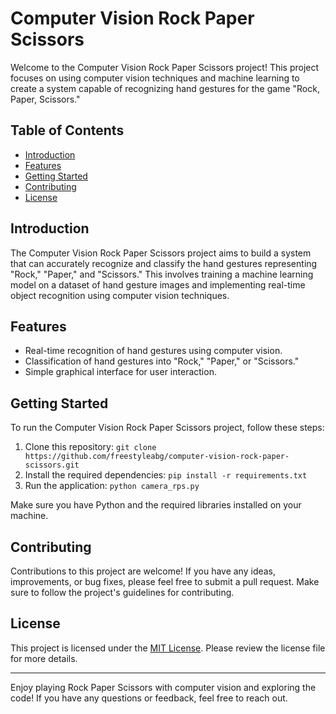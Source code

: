 # Computer Vision Rock Paper Scissors

Welcome to the Computer Vision Rock Paper Scissors project! This project focuses on using computer vision techniques and machine learning to create a system capable of recognizing hand gestures for the game "Rock, Paper, Scissors."

## Table of Contents

- [Introduction](#introduction)
- [Features](#features)
- [Getting Started](#getting-started)
- [Contributing](#contributing)
- [License](#license)

## Introduction

The Computer Vision Rock Paper Scissors project aims to build a system that can accurately recognize and classify the hand gestures representing "Rock," "Paper," and "Scissors." This involves training a machine learning model on a dataset of hand gesture images and implementing real-time object recognition using computer vision techniques.

## Features

- Real-time recognition of hand gestures using computer vision.
- Classification of hand gestures into "Rock," "Paper," or "Scissors."
- Simple graphical interface for user interaction.

## Getting Started

To run the Computer Vision Rock Paper Scissors project, follow these steps:

1. Clone this repository: `git clone https://github.com/freestyleabg/computer-vision-rock-paper-scissors.git`
2. Install the required dependencies: `pip install -r requirements.txt`
3. Run the application: `python camera_rps.py`

Make sure you have Python and the required libraries installed on your machine.

## Contributing

Contributions to this project are welcome! If you have any ideas, improvements, or bug fixes, please feel free to submit a pull request. Make sure to follow the project's guidelines for contributing.

## License

This project is licensed under the [MIT License](https://github.com/freestyleabg/aicore/blob/main/LICENSE). Please review the license file for more details.

---

Enjoy playing Rock Paper Scissors with computer vision and exploring the code! If you have any questions or feedback, feel free to reach out.
